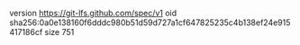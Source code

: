 version https://git-lfs.github.com/spec/v1
oid sha256:0a0e138160f6dddc980b51d59d727a1cf647825235c4b138ef24e915417186cf
size 751
